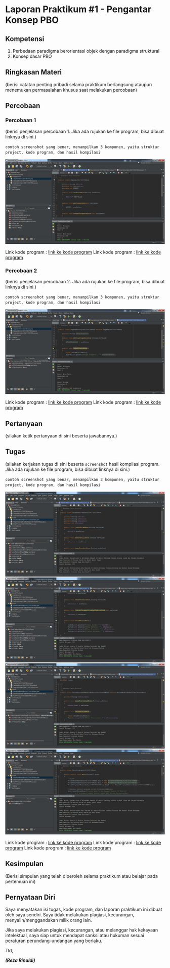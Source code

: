 # Laporan Praktikum #1 - Pengantar Konsep PBO

## Kompetensi

1. Perbedaan paradigma berorientasi objek dengan paradigma struktural
2. Konsep dasar PBO

## Ringkasan Materi

(berisi catatan penting pribadi selama praktikum berlangsung ataupun menemukan permasalahan khusus saat melakukan percobaan)

## Percobaan

### Percobaan 1

(berisi penjelasan percobaan 1. Jika ada rujukan ke file program, bisa dibuat linknya di sini.)

`contoh screenshot yang benar, menampilkan 3 komponen, yaitu struktur project, kode program, dan hasil kompilasi`

![screenshot](img/percobaan1.PNG)

Link kode program : [link ke kode program](../../src/1_Pengantar_Konsep_PBO/Sepeda1841720078Reza.java)
Link kode program : [link ke kode program](../../src/1_Pengantar_Konsep_PBO/SepedaDemo1841720078Reza.java)

### Percobaan 2

(berisi penjelasan percobaan 2. Jika ada rujukan ke file program, bisa dibuat linknya di sini.)

`contoh screenshot yang benar, menampilkan 3 komponen, yaitu struktur project, kode program, dan hasil kompilasi`

![screenshot](img/percobaan2.PNG)

Link kode program : [link ke kode program](../../src/1_Pengantar_Konsep_PBO/SepedaGunung1841720078Reza.java)
Link kode program : [link ke kode program](../../src/1_Pengantar_Konsep_PBO/SepedaDemo1841720078Reza.java)

## Pertanyaan

(silakan ketik pertanyaan di sini beserta jawabannya.)

## Tugas

(silakan kerjakan tugas di sini beserta `screenshot` hasil kompilasi program. Jika ada rujukan ke file program, bisa dibuat linknya di sini.)

`contoh screenshot yang benar, menampilkan 3 komponen, yaitu struktur project, kode program, dan hasil kompilasi`

![screenshot](img/tugas_kha1.PNG)
![screenshot](img/tugas_kha2.PNG)
![screenshot](img/tugas_ktha.PNG)
![screenshot](img/tugas_mainprogram.PNG)

Link kode program : [link ke kode program](../../src/1_Pengantar_Konsep_PBO/KitabHaditsArbain1841720078Reza.java)
Link kode program : [link ke kode program](../../src/1_Pengantar_Konsep_PBO/MainProgram1841720078Reza.java)
Link kode program : [link ke kode program](../../src/1_Pengantar_Konsep_PBO/KitabTerjemahHaditsArbain1841720078Reza.java)

## Kesimpulan

(Berisi simpulan yang telah diperoleh selama praktikum atau belajar pada pertemuan ini)

## Pernyataan Diri

Saya menyatakan isi tugas, kode program, dan laporan praktikum ini dibuat oleh saya sendiri. Saya tidak melakukan plagiasi, kecurangan, menyalin/menggandakan milik orang lain.

Jika saya melakukan plagiasi, kecurangan, atau melanggar hak kekayaan intelektual, saya siap untuk mendapat sanksi atau hukuman sesuai peraturan perundang-undangan yang berlaku.

Ttd,

***(Reza Rinaldi)***
